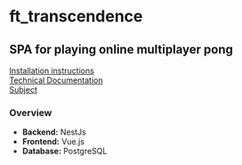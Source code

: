 # ft_transcendence
## SPA for playing online multiplayer pong

[Installation instructions](docs/install.md)  
[Technical Documentation](docs/documentation.md)  
[Subject](docs/transcendence.pdf)  

### Overview
- **Backend:** NestJs
- **Frontend:** Vue.js
- **Database:** PostgreSQL
